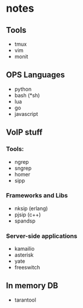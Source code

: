 # notes

## Tools
* tmux
* vim
* monit

## OPS Languages
* python
* bash (*sh)
* lua
* go
* javascript

## VoIP stuff

### Tools:
* ngrep
* sngrep
* homer
* sipp

### Frameworks and Libs
* nksip (erlang)
* pjsip (c++)
* spandsp

### Server-side applications
* kamailio
* asterisk
* yate
* freeswitch

## In memory DB
* tarantool
